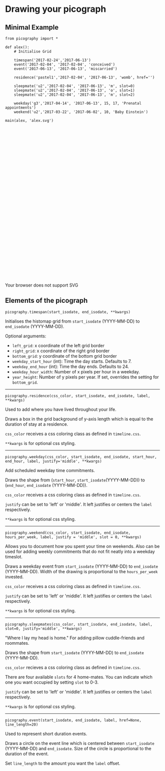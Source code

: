 # Drawing your picograph

## Minimal Example

```
from picography import *

def alex():
    # Initialise Grid

    timespan('2017-02-24','2017-06-13')
    event('2017-02-04', '2017-02-04', 'conceived')
    event('2017-06-13', '2017-06-13', 'miscarried')

    residence('pastel1','2017-02-04', '2017-06-13', 'womb', href='')

    sleepmate('u2','2017-02-04', '2017-06-13', 'm', slot=0)
    sleepmate('u2','2017-02-04', '2017-06-13', 'o', slot=1)
    sleepmate('u2','2017-02-04', '2017-06-13', 'm', slot=2)

    weekday('g3','2017-04-14', '2017-06-13', 15, 17, 'Prenatal appointments')
    weekend('u2','2017-03-22', '2017-06-02', 10, 'Baby Einstein')

main(alex, 'alex.svg')
```

<html>
<head>
<link href="timeline.css" rel="stylesheet" type="text/css">
<style>
.mainwrap {
    height 0;
    padding-top: 100%;
    position: relative;
}

.mainsvg {
    position: absolute;
    top: 0;
    left: 0;
    width: 100%;
    height: 100%;
}
</style>
</head>
<body>
<div class="mainwrap">
<object class="mainsvg" type="image/svg+xml" data="alex.svg">Your browser does not support SVG</object>
</div>
</body>
</html>

## Elements of the picograph

```
picography.timespan(start_isodate, end_isodate, **kwargs)
```
Initialises the histomap grid from `start_isodate` (YYYY-MM-DD) to `end_isodate` (YYYY-MM-DD).

Optional arguments:
* `left_grid`: x coordinate of the left grid border
* `right_grid`: x coordinate of the right grid border
* `bottom_grid`: y coordinate of the bottom grid border
* `weekday_start_hour` (int): Time the day starts. Defaults to 7.
* `weekday_end_hour` (int): Time the day ends. Defaults to 24.
* `weekday_hour_width`: Number of x pixels per hour in a weekday.
* `year_height`: Number of y pixels per year. If set, overrides the setting for `bottom_grid`.

---

```
picography.residence(css_color, start_isodate, end_isodate, label, **kwargs)
```
Used to add where you have lived throughout your life.

Draws a box in the grid background of y-axis length which is equal to the duration of stay at a residence.

`css_color` receives a css coloring class as defined in `timeline.css`.

`**kwargs` is for optional css styling.

---

```
picography.weekday(css_color, start_isodate, end_isodate, start_hour, end_hour, label, justify='middle', **kwargs)
```
Add scheduled weekday time commitments. 

Draws the shape from (`start_hour`, `start_isodate`(YYYY-MM-DD)) to (`end_hour`, `end_isodate` (YYYY-MM-DD)).

`css_color` receives a css coloring class as defined in `timeline.css`.

`justify` can be set to 'left' or 'middle'. It left justifies or centers the `label` respectively.

`**kwargs` is for optional css styling.

---

```
picography.weekend(css_color, start_isodate, end_isodate, hours_per_week, label, justify = 'middle', slot = 0, **kwargs)
```
Allows you to document how you spent your time on weekends. Also can be used for adding weekly commitments that do not fit neatly into a weekday timeslot.

Draws a weekday event from `start_isodate` (YYYY-MM-DD) to `end_isodate` (YYYY-MM-DD). Width of the drawing is proportional to the `hours_per_week` invested.

`css_color` receives a css coloring class as defined in `timeline.css`.

`justify` can be set to 'left' or 'middle'. It left justifies or centers the `label` respectively.

`**kwargs` is for optional css styling.

---

```
picography.sleepmates(css_color, start_isodate, end_isodate, label, slot=0, justify='middle', **kwargs)
```
"Where I lay my head is home." For adding pillow cuddle-friends and roommates.

Draws the shape from `start_isodate` (YYYY-MM-DD) to `end_isodate` (YYYY-MM-DD).

`css_color` recieves a css coloring class as defined in `timeline.css`.

There are four available `slots` for 4 home-mates. You can indicate which one you want occupied by setting `slot` to 0-3.

`justify` can be set to 'left' or 'middle'. It left justifies or centers the `label` respectively.

`**kwargs` is for optional css styling.

---

```
picography.event(start_isodate, end_isodate, label, href=None, line_length=20)
```
Used to represent short duration events.

Draws a circle on the event line which is centered between `start_isodate` (YYYY-MM-DD) and `end_isodate`. Size of the circle is proportional to the duration of the event.

Set `line_length` to the amount you want the `label` offset.

